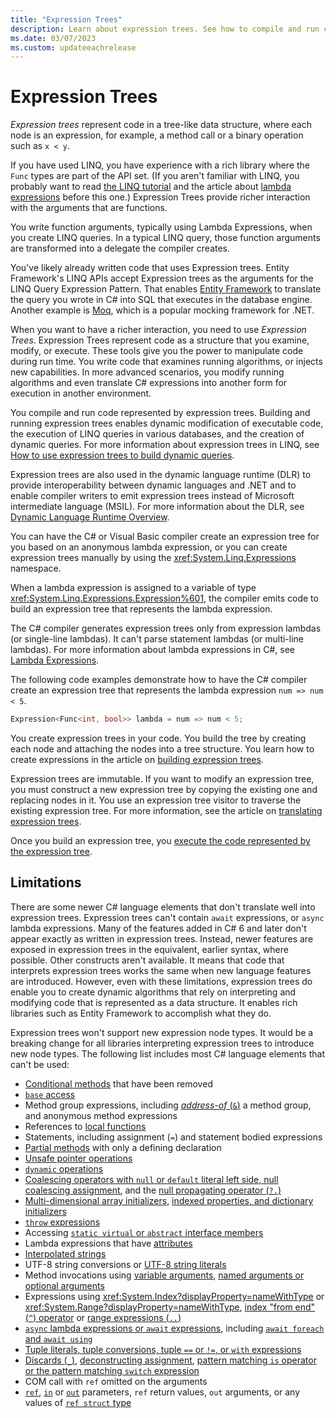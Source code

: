 ```yaml
---
title: "Expression Trees"
description: Learn about expression trees. See how to compile and run code represented by these data structures, where each node is an expression.
ms.date: 03/07/2023
ms.custom: updateeachrelease
---
```

# Expression Trees

*Expression trees* represent code in a tree-like data structure, where each node is an expression, for example, a method call or a binary operation such as `x < y`.

If you have used LINQ, you have experience with a rich library where the `Func` types are part of the API set. (If you aren't familiar with LINQ, you probably want to read [the LINQ tutorial](../../programming-guide/concepts/linq/index.md) and the article about [lambda expressions](../../language-reference/operators/lambda-expressions.md) before this one.) Expression Trees provide richer interaction with the arguments that are functions.

You write function arguments, typically using Lambda Expressions, when you create LINQ queries. In a typical LINQ query, those function arguments are transformed into a delegate the compiler creates.

You've likely already written code that uses Expression trees. Entity Framework's LINQ APIs accept Expression trees as the arguments for the LINQ Query Expression Pattern. That enables [Entity Framework](/ef/) to translate the query you wrote in C# into SQL that executes in the database engine. Another example is [Moq](https://github.com/Moq/moq), which is a popular mocking framework for .NET.

When you want to have a richer interaction, you need to use *Expression Trees*. Expression Trees represent code as a structure that you examine, modify, or execute. These tools give you the power to manipulate code during run time. You write code that examines running algorithms, or injects new capabilities. In more advanced scenarios, you modify running algorithms and even translate C# expressions into another form for execution in another environment.

You compile and run code represented by expression trees. Building and running expression trees enables dynamic modification of executable code, the execution of LINQ queries in various databases, and the creation of dynamic queries. For more information about expression trees in LINQ, see [How to use expression trees to build dynamic queries](../../programming-guide/concepts/linq/how-to-use-expression-trees-to-build-dynamic-queries.md).
  
Expression trees are also used in the dynamic language runtime (DLR) to provide interoperability between dynamic languages and .NET and to enable compiler writers to emit expression trees instead of Microsoft intermediate language (MSIL). For more information about the DLR, see [Dynamic Language Runtime Overview](../../../framework/reflection-and-codedom/dynamic-language-runtime-overview.md).

You can have the C# or Visual Basic compiler create an expression tree for you based on an anonymous lambda expression, or you can create expression trees manually by using the <xref:System.Linq.Expressions> namespace.

When a lambda expression is assigned to a variable of type <xref:System.Linq.Expressions.Expression%601>, the compiler emits code to build an expression tree that represents the lambda expression.

The C# compiler generates expression trees only from expression lambdas (or single-line lambdas). It can't parse statement lambdas (or multi-line lambdas). For more information about lambda expressions in C#, see [Lambda Expressions](../../language-reference/operators/lambda-expressions.md).

The following code examples demonstrate how to have the C# compiler create an expression tree that represents the lambda expression `num => num < 5`.

```csharp
Expression<Func<int, bool>> lambda = num => num < 5;
```

You create expression trees in your code. You build the tree by creating each node and attaching the nodes into a tree structure. You learn how to create expressions in the article on [building expression trees](expression-trees-building.md).

Expression trees are  immutable. If you want to modify an expression tree, you must construct a new expression tree by copying the existing one and replacing nodes in it. You use an expression tree visitor to traverse the existing expression tree. For more information, see the article on [translating expression trees](./expression-trees-translating.md).

Once you build an expression tree, you [execute the code represented by the expression tree](expression-trees-execution.md).

## Limitations

There are some newer C# language elements that don't translate well into expression trees. Expression trees can't contain `await` expressions, or `async` lambda expressions. Many of the features added in C# 6 and later don't appear exactly as written in expression trees. Instead, newer features are exposed in expression trees in the equivalent, earlier syntax, where possible. Other constructs aren't available. It means that code that interprets expression trees works the same when new language features are introduced. However, even with these limitations, expression trees do enable you to create dynamic algorithms that rely on interpreting and modifying code that is represented as a data structure. It enables rich libraries such as Entity Framework to accomplish what they do.

Expression trees won't support new expression node types. It would be a breaking change for all libraries interpreting expression trees to introduce new node types. The following list includes most C# language elements that can't be used:

- [Conditional methods](../../language-reference/preprocessor-directives.md#conditional-compilation) that have been removed
- [`base` access](../../language-reference/keywords/base.md)
- Method group expressions, including [*address-of* (`&`)](../../language-reference/operators/pointer-related-operators.md) a method group, and anonymous method expressions
- References to [local functions](../../programming-guide/classes-and-structs/local-functions.md)
- Statements, including assignment (`=`) and statement bodied expressions
- [Partial methods](../../language-reference/keywords/partial-method.md) with only a defining declaration
- [Unsafe pointer operations](../../language-reference/unsafe-code.md#pointer-types)
- [`dynamic` operations](../../language-reference/builtin-types/reference-types.md#the-dynamic-type)
- [Coalescing operators with `null` or `default` literal left side, null coalescing assignment](../../language-reference/operators/assignment-operator.md#null-coalescing-assignment), and the [null propagating operator (`?.`)](../../language-reference/operators/null-coalescing-operator.md)
- [Multi-dimensional array initializers](../../programming-guide/arrays/multidimensional-arrays.md), [indexed properties, and dictionary initializers](../../programming-guide/classes-and-structs/object-and-collection-initializers.md#collection-initializers)
- [`throw` expressions](../../language-reference/keywords/throw.md#the-throw-expression)
- Accessing [`static virtual` or `abstract` interface members](../../language-reference/keywords/interface.md#static-abstract-and-virtual-members)
- Lambda expressions that have [attributes](../../language-reference/operators/lambda-expressions.md#attributes)
- [Interpolated strings](../../language-reference/tokens/interpolated.md)
- UTF-8 string conversions or [UTF-8 string literals](../../language-reference/builtin-types/reference-types.md#utf-8-string-literals)
- Method invocations using [variable arguments](../../language-reference/keywords/params.md), [named arguments or optional arguments](../../programming-guide/classes-and-structs/named-and-optional-arguments.md)
- Expressions using <xref:System.Index?displayProperty=nameWithType> or <xref:System.Range?displayProperty=nameWithType>, [index "from end" (`^`) operator](../../language-reference/operators/member-access-operators.md#index-from-end-operator-) or [range expressions (`..`)](../../language-reference/operators/member-access-operators.md#range-operator-)
- [`async` lambda expressions or `await` expressions](../../language-reference/operators/lambda-expressions.md#async-lambdas), including [`await foreach` and `await using`](../../language-reference/operators/await.md#asynchronous-streams-and-disposables)
- [Tuple literals, tuple conversions, tuple `==` or `!=`, or `with` expressions](../../language-reference/builtin-types/value-tuples.md)
- [Discards (`_`)](../../fundamentals/functional/discards.md), [deconstructing assignment](../../fundamentals/functional/deconstruct.md), [pattern matching `is` operator or the pattern matching `switch` expression](../../language-reference/operators/patterns.md)
- COM call with `ref` omitted on the arguments
- [`ref`](../../language-reference/keywords/ref.md), [`in`](../../language-reference/keywords/in-parameter-modifier.md) or [`out`](../../language-reference/keywords/out-parameter-modifier.md) parameters, `ref` return values, `out` arguments, or any values of [`ref struct` type](../../language-reference/builtin-types/ref-struct.md)
